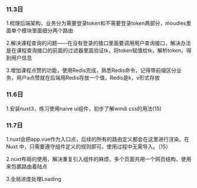 ### 11.3日

1.梳理后端架构，业务分为需要登录token和不需要登录token两部分，moudles里面单个模块里面细分两个路由

2.解决课程查询的问题——在没有登录的接口里面要调用用户查询接口，解决办法是在课程查询接口的前面的过滤器里面验证tk，将token赋值给tk，解析token，得到用户信息

3.增加课程点赞的功能，使用Redis完成，熟悉Redis命令，记得带前缀区分业务，用户a点赞就在后端用Redis存放一个值，Redis是k，v形式存放

### 11.6日
1.安装nuxt3，练习使用naive ui组件，初步了解windi css的用法(15)

### 11.7日

1.nuxt会把app.vue作为入口点，后续的所有的路由定义都会在这里进行渲染。在 Nuxt 中，只需要遵守组件定义的规则即可。使用过程中无需导入。（15）

2.nuxt布局的使用，解决重复引入组件的麻烦，多个页面共用一个网页结构，使用 <NuxtLayout>来包裹路由着陆点 <NuxtPage/>

3.全局进度处理Loading

